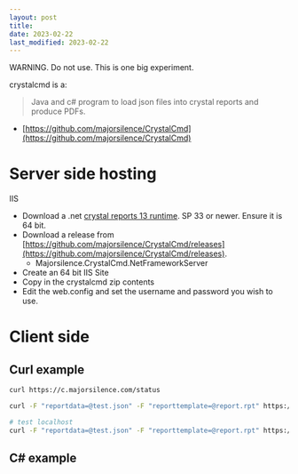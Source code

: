 ```yaml
---
layout: post
title: 
date: 2023-02-22
last_modified: 2023-02-22
---
```


WARNING.  Do not use.   This is one big experiment.

crystalcmd is a:
> Java and c# program to load json files into crystal reports and produce PDFs.

* [https://github.com/majorsilence/CrystalCmd](https://github.com/majorsilence/CrystalCmd)


# Server side hosting

IIS

* Download a .net [crystal reports 13 runtime](https://wiki.scn.sap.com/wiki/display/BOBJ/Crystal+Reports%2C+Developer+for+Visual+Studio+Downloads).  SP 33 or newer.  Ensure it is 64 bit.
* Download a release from [https://github.com/majorsilence/CrystalCmd/releases](https://github.com/majorsilence/CrystalCmd/releases).  
    * Majorsilence.CrystalCmd.NetFrameworkServer 
* Create an 64 bit IIS Site
* Copy in the crystalcmd zip contents
* Edit the web.config and set the username and password you wish to use.


# Client side

## Curl example

```bash
curl https://c.majorsilence.com/status

curl -F "reportdata=@test.json" -F "reporttemplate=@report.rpt" https://{{YOUR SITE}}/export --output testout.pdf

# test localhost
curl -F "reportdata=@test.json" -F "reporttemplate=@report.rpt" https://{{YOUR SITE}}/export --output testout.pdf
```


## C# example


